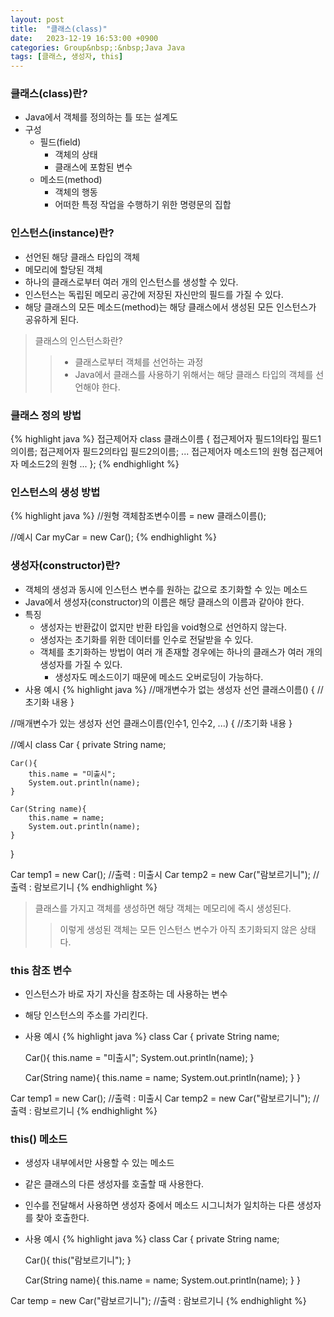 ```yaml
---
layout: post
title:  "클래스(class)"
date:   2023-12-19 16:53:00 +0900
categories: Group&nbsp;:&nbsp;Java Java
tags: [클래스, 생성자, this]
---
```


### 클래스(class)란?

- Java에서 객체를 정의하는 틀 또는 설계도
- 구성
    - 필드(field)
        - 객체의 상태
        - 클래스에 포함된 변수
    - 메소드(method)
        - 객체의 행동
        - 어떠한 특정 작업을 수행하기 위한 명령문의 집합

### 인스턴스(instance)란?

- 선언된 해당 클래스 타입의 객체
- 메모리에 할당된 객체
- 하나의 클래스로부터 여러 개의 인스턴스를 생성할 수 있다.
- 인스턴스는 독립된 메모리 공간에 저장된 자신만의 필드를 가질 수 있다.
- 해당 클래스의 모든 메소드(method)는 해당 클래스에서 생성된 모든 인스턴스가 공유하게 된다.

>클래스의 인스턴스화란?
>>- 클래스로부터 객체를 선언하는 과정  
>>- Java에서 클래스를 사용하기 위해서는 해당 클래스 타입의 객체를 선언해야 한다.

### 클래스 정의 방법

{% highlight java %}
접근제어자 class 클래스이름 {
    접근제어자 필드1의타입 필드1의이름;
    접근제어자 필드2의타입 필드2의이름;
    ...
    접근제어자 메소드1의 원형
    접근제어자 메소드2의 원형
    ...
};
{% endhighlight %}

### 인스턴스의 생성 방법

{% highlight java %}
//원형
객체참조변수이름 = new 클래스이름();

//예시
Car myCar = new Car();
{% endhighlight %}

### 생성자(constructor)란?

- 객체의 생성과 동시에 인스턴스 변수를 원하는 값으로 초기화할 수 있는 메소드
- Java에서 생성자(constructor)의 이름은 해당 클래스의 이름과 같아야 한다.
- 특징
    - 생성자는 반환값이 없지만 반환 타입을 void형으로 선언하지 않는다.
    - 생성자는 초기화를 위한 데이터를 인수로 전달받을 수 있다.
    - 객체를 초기화하는 방법이 여러 개 존재할 경우에는 하나의 클래스가 여러 개의 생성자를 가질 수 있다.
        - 생성자도 메소드이기 때문에 메소드 오버로딩이 가능하다.
- 사용 예시
{% highlight java %}
//매개변수가 없는 생성자 선언
클래스이름() {
    //초기화 내용
}

//매개변수가 있는 생성자 선언
클래스이름(인수1, 인수2, ...) {
    //초기화 내용
}

//예시
class Car {
    private String name;

    Car(){
        this.name = "미출시";
        System.out.println(name);
    }

    Car(String name){
        this.name = name;
        System.out.println(name);
    }
}

Car temp1 = new Car(); //출력 : 미출시
Car temp2 = new Car("람보르기니"); //출력 : 람보르기니
{% endhighlight %}

>클래스를 가지고 객체를 생성하면 해당 객체는 메모리에 즉시 생성된다.
>>이렇게 생성된 객체는 모든 인스턴스 변수가 아직 초기화되지 않은 상태다.

### this 참조 변수

- 인스턴스가 바로 자기 자신을 참조하는 데 사용하는 변수
- 해당 인스턴스의 주소를 가리킨다.
- 사용 예시
{% highlight java %}
class Car {
    private String name;

    Car(){
        this.name = "미출시";
        System.out.println(name);
    }

    Car(String name){
        this.name = name;
        System.out.println(name);
    }
}

Car temp1 = new Car(); //출력 : 미출시
Car temp2 = new Car("람보르기니"); //출력 : 람보르기니
{% endhighlight %}

### this() 메소드

- 생성자 내부에서만 사용할 수 있는 메소드
- 같은 클래스의 다른 생성자를 호출할 때 사용한다.
- 인수를 전달해서 사용하면 생성자 중에서 메소드 시그니처가 일치하는 다른 생성자를 찾아 호출한다.
- 사용 예시
{% highlight java %}
class Car {
    private String name;

    Car(){
        this("람보르기니");
    }

    Car(String name){
        this.name = name;
        System.out.println(name);
    }
}

Car temp = new Car("람보르기니"); //출력 : 람보르기니
{% endhighlight %}